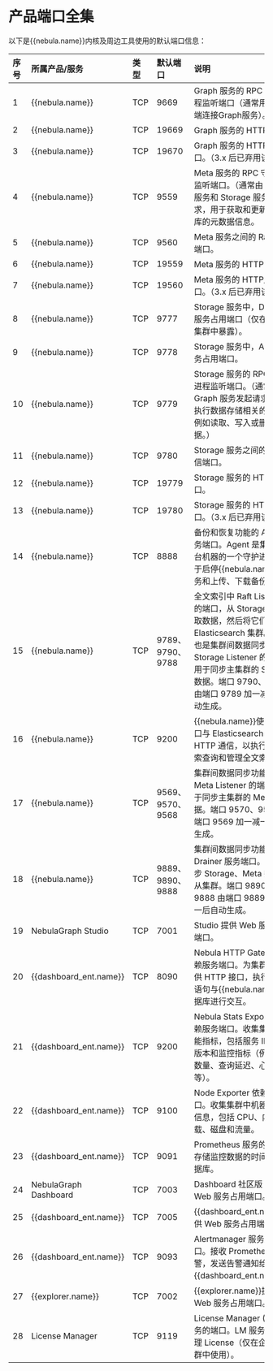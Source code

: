 # 产品端口全集

以下是{{nebula.name}}内核及周边工具使用的默认端口信息：

| 序号 | 所属产品/服务          | 类型 | 默认端口                      | 说明                                                         |
| :--- | :--------------------- | :--- | :---------------------------- | :----------------------------------------------------------- |
| 1    | {{nebula.name}}            | TCP  | 9669                          | Graph 服务的 RPC 守护进程监听端口（通常用于客户端连接Graph服务）。 |
| 2    | {{nebula.name}}            | TCP  | 19669                         | Graph 服务的 HTTP 端口。                                     |
| 3    | {{nebula.name}}            | TCP  | 19670                         | Graph 服务的 HTTP/2 端口。（3.x 后已弃用该端口）                    |
| 4    | {{nebula.name}}            | TCP  | 9559                          | Meta 服务的 RPC 守护进程监听端口。（通常由 Graph 服务和 Storage 服务发起请求，用于获取和更新图数据库的元数据信息。 |
| 5    | {{nebula.name}}            | TCP  | 9560                          | Meta 服务之间的 Raft 通信端口。                              |
| 6    | {{nebula.name}}            | TCP  | 19559                         | Meta 服务的 HTTP 端口。                                      |
| 7    | {{nebula.name}}            | TCP  | 19560                         | Meta 服务的 HTTP/2 端口。（3.x 后已弃用该端口）                     |
| 8    | {{nebula.name}}            | TCP  | 9777                          | Storage 服务中，Drainer 服务占用端口（仅在企业版集群中暴露）。 |
| 9    | {{nebula.name}}            | TCP  | 9778                          | Storage 服务中，Admin 服务占用端口。                         |
| 10   | {{nebula.name}}            | TCP  | 9779                          | Storage 服务的 RPC 守护进程监听端口。（通常由 Graph 服务发起请求，用于执行数据存储相关的操作，例如读取、写入或删除数据。） |
| 11   | {{nebula.name}}            | TCP  | 9780                          | Storage 服务之间的 Raft 通信端口。                           |
| 12   | {{nebula.name}}            | TCP  | 19779                         | Storage 服务的 HTTP 端口。                                   |
| 13   | {{nebula.name}}            | TCP  | 19780                         | Storage 服务的 HTTP/2 端口。（3.x 后已弃用该端口）                  |
| 14   | {{nebula.name}}            | TCP  | 8888                          | 备份和恢复功能的 Agent 服务端口。Agent 是集群中每台机器的一个守护进程，用于启停{{nebula.name}}服务和上传、下载备份文件。 |
| 15   | {{nebula.name}}            | TCP  | 9789、9790、9788 | 全文索引中 Raft Listener 的端口，从 Storage 服务读取数据，然后将它们写入 Elasticsearch 集群。<br/>也是集群间数据同步中 Storage Listener 的端口。用于同步主集群的 Storage 数据。端口 9790、9788 由端口 9789 加一减一后自动生成。 |
| 16   | {{nebula.name}}            | TCP  | 9200                          | {{nebula.name}}使用该端口与 Elasticsearch 进行 HTTP 通信，以执行全文搜索查询和管理全文索引。 |
| 17   | {{nebula.name}}            | TCP  | 9569、9570、9568| 集群间数据同步功能中 Meta Listener 的端口，用于同步主集群的 Meta 数据。端口 9570、9568 由端口 9569 加一减一后自动生成。 |
| 18   | {{nebula.name}}            | TCP  | 9889、9890、9888 | 集群间数据同步功能中 Drainer 服务端口。用于同步 Storage、Meta 数据给从集群。端口 9890、9888 由端口 9889 加一减一后自动生成。|
| 19   | NebulaGraph Studio     | TCP  | 7001                          | Studio 提供 Web 服务占用端口。                               |
| 20   | {{dashboard_ent.name}} | TCP  | 8090                          | Nebula HTTP Gateway 依赖服务端口。为集群服务提供 HTTP 接口，执行 nGQL 语句与{{nebula.name}}数据库进行交互。 |
| 21   | {{dashboard_ent.name}} | TCP  | 9200                          | Nebula Stats Exporter 依赖服务端口。收集集群的性能指标，包括服务 IP 地址、版本和监控指标（例如查询数量、查询延迟、心跳延迟 等）。 |
| 22   | {{dashboard_ent.name}} | TCP  | 9100                          | Node Exporter 依赖服务端口。收集集群中机器的资源信息，包括 CPU、内存、负载、磁盘和流量。 |
| 23   | {{dashboard_ent.name}} | TCP  | 9091                          | Prometheus 服务的端口。存储监控数据的时间序列数据库。        |
| 24   | NebulaGraph Dashboard | TCP  | 7003                          | Dashboard 社区版 提供 Web 服务占用端口。                     |
| 25   | {{dashboard_ent.name}} | TCP  | 7005                          | {{dashboard_ent.name}}提供 Web 服务占用端口。                     |
| 26   | {{dashboard_ent.name}} | TCP  | 9093                          | Alertmanager 服务的端口。接收 Prometheus 告警，发送告警通知给{{dashboard_ent.name}}。 |
| 27   | {{explorer.name}}  | TCP  | 7002                          | {{explorer.name}}提供的 Web 服务占用端口。                           |
| 28   | License Manager  | TCP  | 9119                          | License Manager (LM) 服务的端口。LM 服务用于管理 License（仅在企业版集群中使用）。| 
